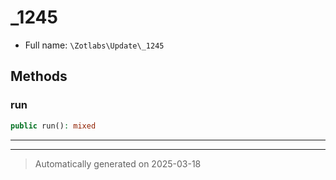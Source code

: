 
# _1245





* Full name: `\Zotlabs\Update\_1245`




## Methods


### run



```php
public run(): mixed
```












***


***
> Automatically generated on 2025-03-18
